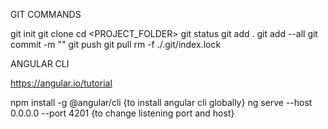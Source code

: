 GIT COMMANDS

git init
git clone <URL>
cd <PROJECT_FOLDER>
git status
git add .
git add --all
git commit -m "<MSG>"
git push
git pull
rm -f ./.git/index.lock


ANGULAR CLI

https://angular.io/tutorial

npm install -g @angular/cli  {to install angular cli globally}
ng serve --host 0.0.0.0 --port 4201 {to change  listening port and host}